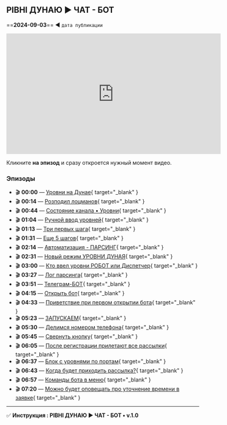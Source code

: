 ## РІВНІ ДУНАЮ ► ЧАТ - БОТ
==**2024-09-03**== ◄ `дата публикации`
<iframe width="560" height="315" src="https://www.youtube.com/embed/_9DKeQjidd4" frameborder="0" allowfullscreen></iframe>

Кликните **на эпизод** и сразу откроется нужный момент видео.

### Эпизоды

- 🎬 **00:00** — [Уровни на Дунае](https://www.youtube.com/embed/_9DKeQjidd4?start=0){ target="_blank" }
- 🎬 **00:14** — [Розподил лоцманов](https://www.youtube.com/embed/_9DKeQjidd4?start=14){ target="_blank" }
- 🎬 **00:44** — [Состояние канала • Уровни](https://www.youtube.com/embed/_9DKeQjidd4?start=44){ target="_blank" }
- 🎬 **01:04** — [Ручной ввод уровней](https://www.youtube.com/embed/_9DKeQjidd4?start=64){ target="_blank" }
- 🎬 **01:13** — [Три первых шага](https://www.youtube.com/embed/_9DKeQjidd4?start=73){ target="_blank" }
- 🎬 **01:31** — [Еще 5 шагов](https://www.youtube.com/embed/_9DKeQjidd4?start=91){ target="_blank" }
- 🎬 **02:14** — [Автоматизация - ПАРСИНГ](https://www.youtube.com/embed/_9DKeQjidd4?start=134){ target="_blank" }
- 🎬 **02:31** — [Новый режим УРОВНИ ДУНАЯ](https://www.youtube.com/embed/_9DKeQjidd4?start=151){ target="_blank" }
- 🎬 **03:00** — [Кто ввел уровни РОБОТ или Диспетчер](https://www.youtube.com/embed/_9DKeQjidd4?start=180){ target="_blank" }
- 🎬 **03:27** — [Лог парсинга](https://www.youtube.com/embed/_9DKeQjidd4?start=207){ target="_blank" }
- 🎬 **03:51** — [Телеграм-БОТ](https://www.youtube.com/embed/_9DKeQjidd4?start=231){ target="_blank" }
- 🎬 **04:15** — [Открыть бот](https://www.youtube.com/embed/_9DKeQjidd4?start=255){ target="_blank" }
- 🎬 **04:33** — [Приветствие при первом открытии бота](https://www.youtube.com/embed/_9DKeQjidd4?start=273){ target="_blank" }
- 🎬 **05:23** — [ЗАПУСКАЕМ](https://www.youtube.com/embed/_9DKeQjidd4?start=323){ target="_blank" }
- 🎬 **05:30** — [Делимся номером телефона](https://www.youtube.com/embed/_9DKeQjidd4?start=330){ target="_blank" }
- 🎬 **05:45** — [Свернуть кнопку](https://www.youtube.com/embed/_9DKeQjidd4?start=345){ target="_blank" }
- 🎬 **06:05** — [После регистрации прилетают все рассылки](https://www.youtube.com/embed/_9DKeQjidd4?start=365){ target="_blank" }
- 🎬 **06:37** — [Блок с уровнями по портам](https://www.youtube.com/embed/_9DKeQjidd4?start=397){ target="_blank" }
- 🎬 **06:43** — [Когда будет приходить рассылка?](https://www.youtube.com/embed/_9DKeQjidd4?start=403){ target="_blank" }
- 🎬 **06:57** — [Команды бота в меню](https://www.youtube.com/embed/_9DKeQjidd4?start=417){ target="_blank" }
- 🎬 **07:20** — [Можно будет оповещать про уточнение времени в заявке](https://www.youtube.com/embed/_9DKeQjidd4?start=440){ target="_blank" }

---

✅ **Инструкция : РІВНІ ДУНАЮ ► ЧАТ - БОТ • v.1.0**
